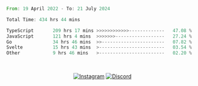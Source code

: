 <!--START_SECTION:waka-->

```rust
From: 19 April 2022 - To: 21 July 2024

Total Time: 434 hrs 44 mins

TypeScript       209 hrs 17 mins >>>>>>>>>>>>-------------   47.08 %
JavaScript       121 hrs 4 mins  >>>>>>>------------------   27.24 %
Go               34 hrs 46 mins  >>-----------------------   07.82 %
Svelte           15 hrs 43 mins  >------------------------   03.54 %
Other            9 hrs 46 mins   >------------------------   02.20 %
```

<!--END_SECTION:waka-->


<!-- &nbsp;<div align="center">
  [![Spotify](https://supakorn-spotify.vercel.app/api/spotify?background_color=0d1117&border_color=ffffff)](https://open.spotify.com/user/314ljfgc3h2e3vrqtbm3tq35t5zq?si=f93b8de147494e3a)  
</div>
-->

&nbsp;<div align="center">
  [![Instagram](https://img.shields.io/badge/Instagram-E4405F?style=for-the-badge&logo=instagram&logoColor=white)](https://www.instagram.com/supakornigm/)
  [![Discord](https://img.shields.io/badge/Discord-7289DA?style=for-the-badge&logo=discord&logoColor=white)](https://discord.com/users/977487166609457172)
</div>


